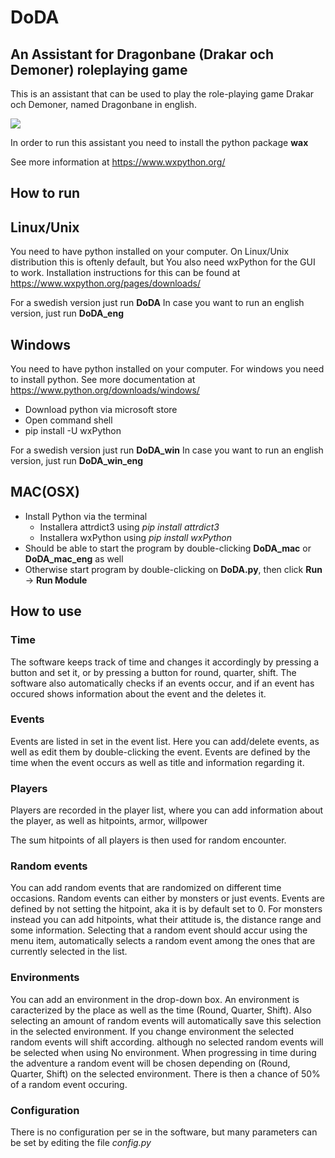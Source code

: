 # DoDA
## An Assistant for Dragonbane (Drakar och Demoner) roleplaying game

This is an assistant that can be used to play the role-playing game Drakar och Demoner,
named Dragonbane in english.

![](https://user-images.githubusercontent.com/6664679/224726545-ea8e9444-1776-4867-b584-f44940959806.jpg)

In order to run this assistant you need to
install the python package **wax**

See more information at https://www.wxpython.org/

## How to run

## Linux/Unix

You need to have python installed on your computer.
On Linux/Unix distribution this is oftenly default, but 
You also need wxPython for the GUI to work. Installation instructions
for this can be found at https://www.wxpython.org/pages/downloads/

For a swedish version just run **DoDA**
In case you want to run an english version, just run **DoDA_eng**

## Windows

You need to have python installed on your computer.
For windows you need to install python. See more documentation at https://www.python.org/downloads/windows/
* Download python via microsoft store
* Open command shell
* pip install -U wxPython

For a swedish version just run **DoDA_win**
In case you want to run an english version, just run **DoDA_win_eng**

## MAC(OSX)

* Install Python via the terminal
  * Installera attrdict3 using *pip install attrdict3*
  * Installera wxPython using *pip install wxPython*
* Should be able to start the program by double-clicking **DoDA_mac** or **DoDA_mac_eng** as well
* Otherwise start program by double-clicking on **DoDA.py**, then click **Run** -> **Run Module**



## How to use

### Time

The software keeps track of time and changes it accordingly by pressing a button and set it, or by pressing
a button for round, quarter, shift.
The software also automatically checks if an events occur, and if an event has occured shows information
about the event and the deletes it.

### Events

Events are listed in set in the event list. Here you can add/delete events, as well as edit them by double-clicking
the event.
Events are defined by the time when the event occurs as well as title and information regarding it.

### Players

Players are recorded in the player list, where you can add information about the player, as well
as hitpoints, armor, willpower

The sum hitpoints of all players is then used for random encounter.

### Random events

You can add random events that are randomized on different time occasions.
Random events can either by monsters or just events.
Events are defined by not setting the hitpoint, aka it is by default set to 0.
For monsters instead you can add hitpoints, what their attitude is, the distance range  and some information.
Selecting that a random event should accur using the menu item, automatically selects a random event among
the ones that are currently selected in the list.

### Environments

You can add an environment in the drop-down box. An environment is caracterized by the place as well as the
time (Round, Quarter, Shift).
Also selecting an amount of random events will automatically save this selection in the selected environment.
If you change environment the selected random events will shift according. although no selected random events
will be selected when using No environment.
When progressing in time during the adventure a random event will be chosen depending on (Round, Quarter, Shift)
on the selected environment.
There is then a chance of 50% of a random event occuring.

### Configuration

There is no configuration per se in the software, but many parameters can be set by editing the
file *config.py*
 

